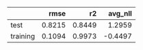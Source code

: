 |          |   rmse |     r2 |   avg_nll |
|:---------|-------:|-------:|----------:|
| test     | 0.8215 | 0.8449 |    1.2959 |
| training | 0.1094 | 0.9973 |   -0.4497 |